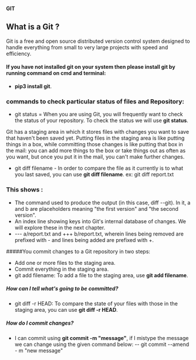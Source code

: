 **GIT**


## What is a Git ?
Git is a free and open source distributed version control system designed to handle everything from small to very large projects with speed and efficiency.

#### If you have not installed git on your system then please install git by running command on cmd and terminal:
-  **pip3 install git**.
 
###  commands to check particular status of files and Repository:
 - git status = When you are using Git, you will frequently want to check the status of your repository. To check the status we will use **git status**.

Git has a staging area in which it stores files with changes you want to save that haven't been saved yet. Putting files in the staging area is like putting things in a box, while committing those changes is like putting that box in the mail: you can add more things to the box or take things out as often as you want, but once you put it in the mail, you can't make further changes.

- git diff filename -  In order to compare the file as it currently is to what you last saved, you can use **git diff filename**.
ex: git diff report.txt

### This shows :
- The command used to produce the output (in this case, diff --git). In it, a and b are placeholders meaning "the first version" and "the second version".
- An index line showing keys into Git's internal database of changes. We will explore these in the next chapter.
- --- a/report.txt and +++ b/report.txt, wherein lines being removed are prefixed with - and lines being added are prefixed with +.

#####You commit changes to a Git repository in two steps:
- Add one or more files to the staging area.
- Commit everything in the staging area.
- git add filename: To add a file to the staging area, use **git add filename**.

##### How can I tell what's going to be committed?
- git diff -r HEAD: To compare the state of your files with those in the staging area, you can use **git diff -r HEAD**. 

##### How do I commit changes?
- I can commit using **git commit -m "message"**, if I mistype the message we can change using the given command below:
-- git commit --amend - m "new message"
  





 
 

